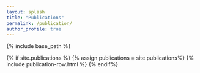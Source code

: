 ```yaml
---
layout: splash
title: "Publications"
permalink: /publication/
author_profile: true
---
```


{% include base_path %}

<!-- {% for post in site.publications reversed %}
  {% include publication-row.html %}
{% endfor %} -->

{% if site.publications %}
  {% assign publications = site.publications%}
  {% include publication-row.html %}
{% endif%}